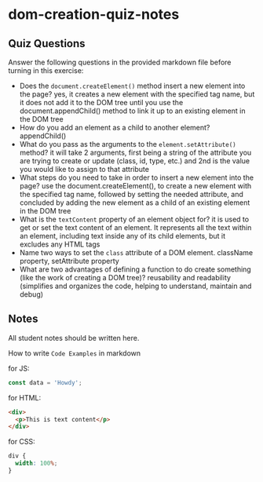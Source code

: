 # dom-creation-quiz-notes

## Quiz Questions

Answer the following questions in the provided markdown file before turning in this exercise:

- Does the `document.createElement()` method insert a new element into the page?
  yes, it creates a new element with the specified tag name, but it does not add it to the DOM tree until you use the document.appendChild() method to link it up to an existing element in the DOM tree
- How do you add an element as a child to another element?
  appendChild()
- What do you pass as the arguments to the `element.setAttribute()` method?
  it will take 2 arguments, first being a string of the attribute you are trying to create or update (class, id, type, etc.) and 2nd is the value you would like to assign to that attribute
- What steps do you need to take in order to insert a new element into the page?
  use the document.createElement(), to create a new element with the specified tag name, followed by setting the needed attribute, and concluded by adding the new element as a child of an existing element in the DOM tree
- What is the `textContent` property of an element object for?
  it is used to get or set the text content of an element. It represents all the text within an element, including text inside any of its child elements, but it excludes any HTML tags
- Name two ways to set the `class` attribute of a DOM element.
  className property, setAttribute property
- What are two advantages of defining a function to do create something (like the work of creating a DOM tree)?
  reusability and readability (simplifies and organizes the code, helping to understand, maintain and debug)

## Notes

All student notes should be written here.

How to write `Code Examples` in markdown

for JS:

```javascript
const data = 'Howdy';
```

for HTML:

```html
<div>
  <p>This is text content</p>
</div>
```

for CSS:

```css
div {
  width: 100%;
}
```
